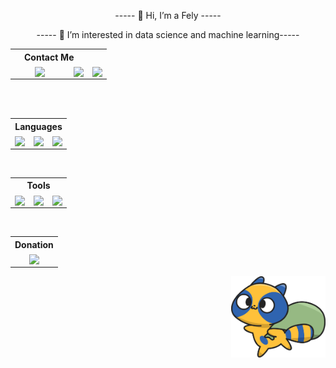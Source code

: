 
<p align="center"> ----- 👋 Hi, I’m a Fely ----- </p>
<p align="center"> ----- 👀 I’m interested in data science and machine learning----- </p>


<table align="center" width="100%">
  <tr>
    <th align="center" colspan="4"><a valign="middle">Contact Me</a></th>
  <tr>
    <td align="center"><a href="https://twitter.com/isfanafely"</a><img valign="middle" src="https://img.shields.io/badge/Twitter-1DA1F2?style=for-the-badge&logo=twitter&logoColor=white"></td>
    <td align="center" colspan="4"><a href="https://www.fiverr.com/felyisfana"</a><img valign="middle"  src="https://img.shields.io/badge/Fiverr-brightgreen.svg?style=for-the-badge&logo=fiverr&logoColor=white"/></td> 
    <td align="center"><a href="mailto:felyisfana1@gmail.com"</a><img valign="middle" src="https://img.shields.io/badge/Gmail-D14836?style=for-the-badge&logo=gmail&logoColor=white"/></td>
</table>

<br />
<br />

<table align="center" widht="100%">
  <tr>
    <th align="center" colspan="3">Languages</th>
  <tr>
    <td align="center"><a href="https://www.python.org/"</a><img valign="middle" src="https://img.shields.io/badge/python-3670A0?style=for-the-badge&logo=python&logoColor=white"/></td>
    <td align="center"><a href="https://www.r-project.org/"</a><img valign="middle" src="https://img.shields.io/badge/r-%23276DC3.svg?style=for-the-badge&logo=r&logoColor=white"/></td> 
    <td align="center"><a href="https://julialang.org/"</a><img valign="middle" src="https://img.shields.io/badge/-Julia-9558B2?style=for-the-badge&logo=julia&logoColor=white"/></td>
  </tr>
</table>

<br />

<table align="center" width="100%">
  <tr>
    <th align="center" colspan="3"><a valign="middle">Tools</a></th>
  <tr>
    <td align="center"><a href="https://www.linux.org/"</a><img valign="middle" src="https://img.shields.io/badge/Linux-FCC624?style=for-the-badge&logo=linux&logoColor=black"/></td>
    <td align="center"><a href="https://code.visualstudio.com/"</a><img valign="middle" src="https://img.shields.io/badge/VSCode-063e99.svg?&style=for-the-badge&logo=visualstudiocode&logoColor=white"/></td>
    <td align="center"><a href="https://jupyter.org/"</a><img valign="middle" src="https://img.shields.io/badge/jupyter-e89210.svg?style=for-the-badge&logo=jupyter&logoColor=white"/></td>
</table>

<br />

<table align="center" width="100%">
  <tr>
    <th align="center" colspan="5"><a valign="middle">Donation</a></th>
  <tr>
    <td align="center"><a href="https://paypal.me/isfanafelyID"</a><img valign="middle" src="https://img.shields.io/badge/PayPal-00457C?style=for-the-badge&logo=paypal&logoColor=white" style="width:100%;"/></td>
  </tr>
  </tr>
</table>



[<img align="right" src="https://github.com/isfanafely/isfanafely/blob/main/aa.svg" width="30%" heigth="30%"/>][saweria]


[saweria]: https://saweria.co/isfanafely 
